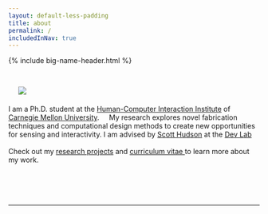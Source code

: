 ```yaml
---
layout: default-less-padding
title: about
permalink: /
includedInNav: true
---
```

{% include big-name-header.html %}

<div class="post" style="margin-top: 44px;">
  <article class="post-content">
      <div class="col one right" style="padding: 20px; padding-top: 0px;">
    	 <img class="three right round-corners" src="{{site.assetsDir | append: '/img/self/me_440x440.jpg'}}">
      </div>
      I am a Ph.D. student at the <a href="http://www.hcii.cmu.edu/" target="_blank">Human-Computer Interaction Institute</a> of <a href="http://www.cmu.edu/" target="_blank">Carnegie Mellon University</a>.
      My research explores novel fabrication techniques and computational design methods to create new opportunities for sensing and interactivity. I am advised by <a href="http://www.cs.cmu.edu/~hudson/" target="_blank">Scott Hudson</a> at the <a href="https://github.com/cmu-devlab/" target="_blank">Dev Lab</a>   
   	<br/>
      <br/>
      Check out my <a href="{{site.path_to_research}}" title="Research">research projects</a> and <a href="{{site.path_to_cv}}" target="_blank" title="Resume/CV">curriculum vitae </a> to learn more about my work.
    	<br/>
    	<br/>
    	<br/>
      <br/>
      <br/>
    	<hr class="hr-partial-sep"/>
      <span class="contacticon center">
        <a class="fa-icon-highlight" href="mailto:{{site.email}}" title="Email">
          <i class="vert-middle fa fa-envelope-square"></i>
        </a>
        <a class="fa-icon-highlight" href="https://github.com/{{site.github_username}}" target="_blank" title="Github">
          <i class="vert-middle fa fa-github-square"></i>
        </a>
        <a class="fa-icon-highlight" href="{{site.path_to_cv}}" target="_blank" title="Resume/CV">
          <i id="cv-icon" class="vert-middle fa fa-file-text-o"></i>
        </a>
        <a class="fa-icon-highlight" href="https://www.linkedin.com/in/{{site.linkedin_username}}" target="_blank" title="LinkedIn">
          <i class="vert-middle fa fa-linkedin-square"></i>
        </a>
        <a class="fa-icon-highlight" href="https://twitter.com/{{site.twitter_username}}" target="_blank" title="Twitter">
          <i class="vert-middle fa fa-twitter-square"></i>
        </a>
      </span>
    </article>
</div>
